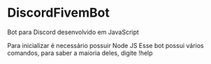 # DiscordFivemBot
Bot para Discord desenvolvido em JavaScript

Para inicializar é necessário possuir Node JS
Esse bot possui vários comandos, para saber a maioria deles, digite !help
